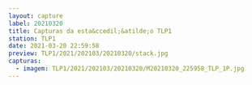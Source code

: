 ```yaml
---
layout: capture
label: 20210320
title: Capturas da esta&ccedil;&atilde;o TLP1
station: TLP1
date: 2021-03-20 22:59:58
preview: TLP1/2021/202103/20210320/stack.jpg
capturas:
  - imagem: TLP1/2021/202103/20210320/M20210320_225958_TLP_1P.jpg
---
```


